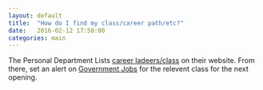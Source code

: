 ```yaml
---
layout: default
title:  "How do I find my class/career path/etc?"
date:   2016-02-12 17:50:00
categories: main
---
```

The Personal Department Lists [career ladeers/class](http://per.lacity.org/index.cfm?content=careerladder) on their website. From there, set an alert on [Government Jobs](https://governmentjobs.com/careers/lacity) for the relevent class for the next opening. 

